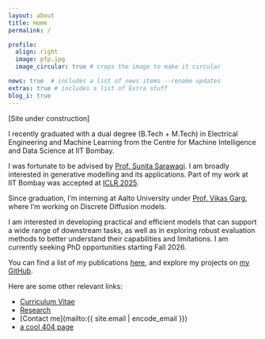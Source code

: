 ```yaml
---
layout: about
title: Home
permalink: /

profile:
  align: right
  image: pfp.jpg
  image_circular: true # crops the image to make it circular

news: true  # includes a list of news items --rename updates
extras: true # includes a list of Extra stuff
blog_i: true
---
```

\[Site under construction\]

I recently graduated with a dual degree (B.Tech + M.Tech) in Electrical Engineering and Machine Learning from the Centre for Machine Intelligence and Data Science at IIT Bombay.

I was fortunate to be advised by [Prof. Sunita Sarawagi](https://scholar.google.com/citations?hl=en&user=Hg4HmTAAAAAJ). I am broadly interested in generative modelling and its applications. Part of my work at IIT Bombay was accepted at [ICLR 2025](https://iclr.cc/virtual/2025/poster/29854).

Since graduation, I’m interning at Aalto University under [Prof. Vikas Garg](https://scholar.google.com/citations?user=JFT_m9kAAAAJ&hl=en), where I’m working on Discrete Diffusion models.

I am interested in developing practical and efficient models that can support a wide range of downstream tasks, as well as in exploring robust evaluation methods to better understand their capabilities and limitations. I am currently seeking PhD opportunities starting Fall 2026.

You can find a list of my publications [here](https://scholar.google.com/citations?user=meuyHdkAAAAJ), and explore my projects on [my GitHub](https://github.com/prateekgargX).

Here are some other relevant links:

- [Curriculum Vitae](CV/)
- [Research](Research/)
- [Contact me](mailto:{{ site.email | encode_email }})
- [a cool 404 page](DNE/)
